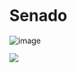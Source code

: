 # Senado
![image](https://github.com/GuilhermeNobrega/Senado/assets/100214869/a2982a1e-1e5a-48b2-ac2e-861d744151ca)

[![](https://img.shields.io/badge/Site-Docker-blue.svg)](https://learndocker.online/courses/)
